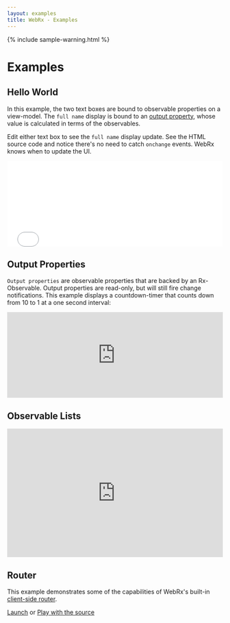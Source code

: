 ```yaml
---
layout: examples
title: WebRx - Examples
---
```

{% include sample-warning.html %}
# Examples

## Hello World

In this example, the two text boxes are bound to observable properties on a view-model. The <code>full name</code> display is bound to 
an [output property](/docs/output-properties.html#start), whose value is calculated in terms of the observables.

Edit either text box to see the <code>full name</code> display update. See the HTML source code and notice there's no need to 
catch <code>onchange</code> events. WebRx knows when to update the UI.

<iframe width="100%" height="200" src="//jsfiddle.net/oliverw/amogtocm/embedded/result,js,html" allowfullscreen="allowfullscreen" frameborder="0"></iframe>


## Output Properties

<code>Output properties</code> are observable properties that are backed by an Rx-Observable. Output properties are read-only, but will still fire change notifications.
This example displays a countdown-timer that counts down from 10 to 1 at a one second interval:

<iframe width="100%" height="200" src="http://jsfiddle.net/oliverw/1nwsased/embedded/result,js,html" allowfullscreen="allowfullscreen" frameborder="0"></iframe>


## Observable Lists

<iframe class="hidden-xs" width="100%" height="300" src="http://jsfiddle.net/oliverw/z51a6bsg/embedded/result,js,html" allowfullscreen="allowfullscreen" frameborder="0"></iframe>

## Router

This example demonstrates some of the capabilities of WebRx's built-in [client-side router](/docs/routing-overview.html#start).

<a target="_blank" class="btn btn-success" href="/examples/router-demo/index.html">Launch</a>&nbsp;or&nbsp;<a target="_blank" class="btn btn-primary" href="https://jsfiddle.net/oliverw/26j1bbnj/">Play with the source</a>
